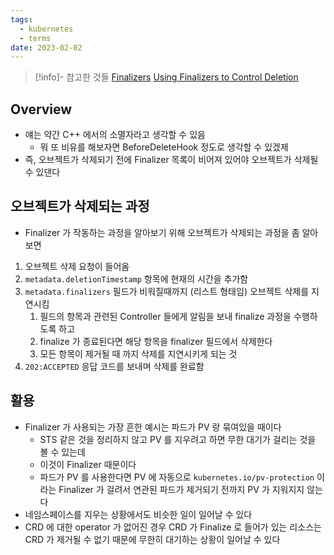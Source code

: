 ```yaml
---
tags:
  - kubernetes
  - terms
date: 2023-02-02
---
```

> [!info]- 참고한 것들
> [Finalizers](https://kubernetes.io/docs/concepts/overview/working-with-objects/finalizers/)
> [Using Finalizers to Control Deletion](https://kubernetes.io/blog/2021/05/14/using-finalizers-to-control-deletion/)

## Overview

- 얘는 약간 C++ 에서의 소멸자라고 생각할 수 있음
	- 뭐 또 비유를 해보자면 BeforeDeleteHook 정도로 생각할 수 있겠제
- 즉, 오브젝트가 삭제되기 전에 Finalizer 목록이 비어져 있어야 오브젝트가 삭제될 수 있댄다

## 오브젝트가 삭제되는 과정

- Finalizer 가 작동하는 과정을 알아보기 위해 오브젝트가 삭제되는 과정을 좀 알아보면
1. 오브젝트 삭제 요청이 들어옴
2. `metadata.deletionTimestamp` 항목에 현재의 시간을 추가함
3. `metadata.finalizers` 필드가 비워질때까지 (리스트 형태임) 오브젝트 삭제를 지연시킴
	1. 필드의 항목과 관련된 Controller 들에게 알림을 보내 finalize 과정을 수행하도록 하고
	2. finalize 가 종료된다면 해당 항목을 finalizer 필드에서 삭제한다
	3. 모든 항목이 제거될 때 까지 삭제를 지연시키게 되는 것
4. `202:ACCEPTED` 응답 코드를 보내며 삭제를 완료함

## 활용

- Finalizer 가 사용되는 가장 흔한 예시는 파드가 PV 랑 묶여있을 때이다
	- STS 같은 것을 정리하지 않고 PV 를 지우려고 하면 무한 대기가 걸리는 것을 볼 수 있는데
	- 이것이 Finalizer 때문이다
	- 파드가 PV 를 사용한다면 PV 에 자동으로 `kubernetes.io/pv-protection` 이라는 Finalizer 가 걸려서 연관된 파드가 제거되기 전까지 PV 가 지워지지 않는다
- 네임스페이스를 지우는 상황에서도 비슷한 일이 일어날 수 있다
- CRD 에 대한 operator 가 없어진 경우 CRD 가 Finalize 로 들어가 있는 리소스는 CRD 가 제거될 수 없기 때문에 무한히 대기하는 상황이 일어날 수 있다